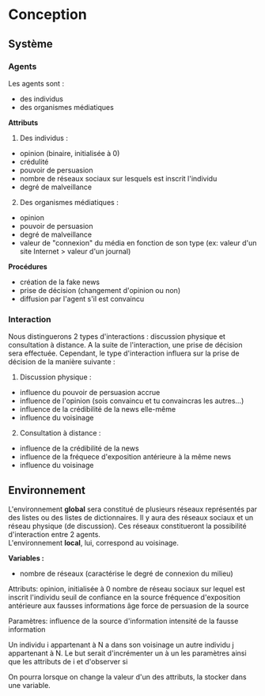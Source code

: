 # Conception

## Système

### Agents
Les agents sont :
- des individus
- des organismes médiatiques

**__Attributs__**

1. Des individus :
- opinion (binaire, initialisée à 0)
- crédulité
- pouvoir de persuasion
- nombre de réseaux sociaux sur lesquels est inscrit l'individu
- degré de malveillance

2. Des organismes médiatiques :
- opinion
- pouvoir de persuasion
- degré de malveillance
- valeur de "connexion" du média en fonction de son type (ex: valeur d'un site Internet > valeur d'un journal)

**__Procédures__**

- création de la fake news
- prise de décision (changement d'opinion ou non)
- diffusion par l'agent s'il est convaincu

 ### Interaction
 Nous distinguerons 2 types d'interactions : discussion physique et consultation à distance. A la suite de l'interaction, une prise de décision sera effectuée. Cependant, le type d'interaction influera sur la prise de décision de la manière suivante :
 
 1. Discussion physique :
 - influence du pouvoir de persuasion accrue
 - influence de l'opinion (sois convaincu et tu convaincras les autres...)
 - influence de la crédibilité de la news elle-même
 - influence du voisinage
 
 2. Consultation à distance :
 - influence de la crédibilité de la news
 - influence de la fréquece d'exposition antérieure à la même news
 - influence du voisinage

## Environnement
L'environnement **global** sera constitué de plusieurs réseaux représentés par des listes ou des listes de dictionnaires. Il y aura des réseaux sociaux et un réseau physique (de discussion). Ces réseaux constitueront la possibilité d'interaction entre 2 agents.  
L'environnement **local**, lui, correspond au voisinage.

**__Variables :__**  
- nombre de réseaux (caractérise le degré de connexion du milieu)






Attributs:
    opinion, initialisée à 0
    nombre de réseau sociaux sur lequel est inscrit l'individu
    seuil de confiance en la source
    fréquence d'exposition antérieure aux fausses informations
    âge
    force de persuasion de la source
    
Paramètres:
    influence de la source d'information
    intensité de la fausse information
    
Un individu i appartenant à N a dans son voisinage un autre individu j appartenant à N. 
  Le but serait d'incrémenter un à un les paramètres ainsi que les attributs de i et d'observer si 


On pourra lorsque on change la valeur d'un des attributs, la stocker dans une variable.

